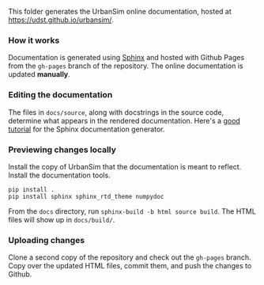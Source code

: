 This folder generates the UrbanSim online documentation, hosted at https://udst.github.io/urbansim/.

### How it works

Documentation is generated using [Sphinx](http://sphinx-doc.org) and hosted with Github Pages from the `gh-pages` branch of the repository. The online documentation is updated **manually**. 

### Editing the documentation

The files in `docs/source`, along with docstrings in the source code, determine what appears in the rendered documentation. Here's a [good tutorial](https://pythonhosted.org/an_example_pypi_project/sphinx.html) for the Sphinx documentation generator.

### Previewing changes locally

Install the copy of UrbanSim that the documentation is meant to reflect. Install the documentation tools.

```
pip install . 
pip install sphinx sphinx_rtd_theme numpydoc
```

From the `docs` directory, run `sphinx-build -b html source build`. The HTML files will show up in `docs/build/`. 

### Uploading changes

Clone a second copy of the repository and check out the `gh-pages` branch. Copy over the updated HTML files, commit them, and push the changes to Github.
